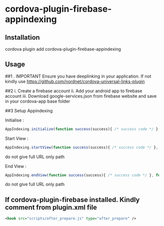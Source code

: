 # cordova-plugin-firebase-appindexing

## Installation
cordova plugin add cordova-plugin-firebase-appindexing

## Usage
##1 . IMPORTANT Ensure you have deeplinking in your application. If not kindly use https://github.com/nordnet/cordova-universal-links-plugin

##2
	i.   Create a firebase account 
	ii.  Add your android app to firebase account
	iii. Download google-services.json from firebase website and save in your cordova-app base folder

##3 Setup Appindexing

Initialise : 
```js
AppIndexing.initialize(function success(success){ /* success code */ }, function failure(failure){ /*failure code*/ }, 'http://example.com'); 
```

Start View :
```js
AppIndexing.startView(function success(success){ /* success code */ }, function failure(failure){ /*failure code*/ }, 'title of the view ', 'website_path');
```
do not give full URL only path

End View :
```js
AppIndexing.endView(function success(success){ /* success code */ }, function failure(failure){ /*failure code*/ }, 'title of the view ', 'website_path');
```
do not give full URL only path


## If cordova-plugin-firebase installed. Kindly comment <hook src="scripts/after_prepare.js" type="after_prepare" /> from plugin.xml file 

```xml
<hook src="scripts/after_prepare.js" type="after_prepare" />
```

